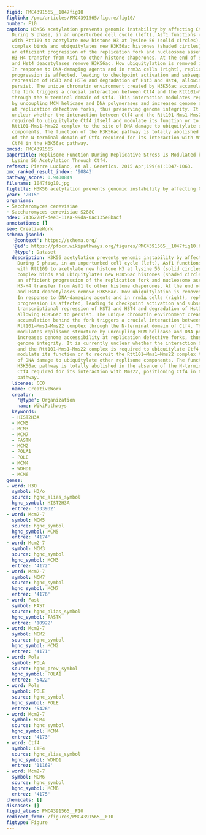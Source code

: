 ```yaml
---
figid: PMC4391565__1047fig10
figlink: /pmc/articles/PMC4391565/figure/fig10/
number: F10
caption: H3K56 acetylation prevents genomic instability by affecting Ctf4 function.
  During S phase, in an unperturbed cell cycle (left), Asf1 functions cooperatively
  with Rtt109 to acetylate new histone H3 at lysine 56 (solid circles). The Rtt101–Mms1–Mms22
  complex binds and ubiquitylates new H3K56ac histones (shaded circles) and promotes
  an efficient progression of the replication fork and nucleosome assembly by favoring
  H3-H4 transfer from Asf1 to other histone chaperones. At the end of S-phase, Hst3
  and Hst4 deacetylases remove H3K56ac. How ubiquitylation is removed is still unknown.
  In response to DNA-damaging agents and in rrm3∆ cells (right), replication fork
  progression is affected, leading to checkpoint activation and subsequently to transcriptional
  repression of HST3 and HST4 and degradation of Hst3 and Hst4, allowing H3K56ac to
  persist. The unique chromatin environment created by H3K56ac accumulation behind
  the fork triggers a crucial interaction between Ctf4 and the Rtt101–Mms1–Mms22 complex
  through the N-terminal domain of Ctf4. This interaction modulates replisome structure
  by uncoupling MCM helicase and DNA polymerases and increases genome accessibility
  at replication defective forks, thus preserving genome integrity. It is currently
  unclear whether the interaction between Ctf4 and the Rtt101–Mms1–Mms22 complex is
  required to ubiquitylate Ctf4 itself and modulate its function or to recruit the
  Rtt101–Mms1–Mms22 complex to the site of DNA damage to ubiquitylate other replisome
  components. The function of the H3K56ac pathway is totally abolished in the absence
  of the N-terminal domain of Ctf4 required for its interaction with Mms22, positioning
  Ctf4 in the H3K56ac pathway.
pmcid: PMC4391565
papertitle: Replisome Function During Replicative Stress Is Modulated by Histone H3
  Lysine 56 Acetylation Through Ctf4.
reftext: Pierre Luciano, et al. Genetics. 2015 Apr;199(4):1047-1063.
pmc_ranked_result_index: '90843'
pathway_score: 0.9400849
filename: 1047fig10.jpg
figtitle: H3K56 acetylation prevents genomic instability by affecting Ctf4 function
year: '2015'
organisms:
- Saccharomyces cerevisiae
- Saccharomyces cerevisiae S288C
ndex: 7436278f-dee3-11ea-99da-0ac135e8bacf
annotations: []
seo: CreativeWork
schema-jsonld:
  '@context': https://schema.org/
  '@id': https://pfocr.wikipathways.org/figures/PMC4391565__1047fig10.html
  '@type': Dataset
  description: H3K56 acetylation prevents genomic instability by affecting Ctf4 function.
    During S phase, in an unperturbed cell cycle (left), Asf1 functions cooperatively
    with Rtt109 to acetylate new histone H3 at lysine 56 (solid circles). The Rtt101–Mms1–Mms22
    complex binds and ubiquitylates new H3K56ac histones (shaded circles) and promotes
    an efficient progression of the replication fork and nucleosome assembly by favoring
    H3-H4 transfer from Asf1 to other histone chaperones. At the end of S-phase, Hst3
    and Hst4 deacetylases remove H3K56ac. How ubiquitylation is removed is still unknown.
    In response to DNA-damaging agents and in rrm3∆ cells (right), replication fork
    progression is affected, leading to checkpoint activation and subsequently to
    transcriptional repression of HST3 and HST4 and degradation of Hst3 and Hst4,
    allowing H3K56ac to persist. The unique chromatin environment created by H3K56ac
    accumulation behind the fork triggers a crucial interaction between Ctf4 and the
    Rtt101–Mms1–Mms22 complex through the N-terminal domain of Ctf4. This interaction
    modulates replisome structure by uncoupling MCM helicase and DNA polymerases and
    increases genome accessibility at replication defective forks, thus preserving
    genome integrity. It is currently unclear whether the interaction between Ctf4
    and the Rtt101–Mms1–Mms22 complex is required to ubiquitylate Ctf4 itself and
    modulate its function or to recruit the Rtt101–Mms1–Mms22 complex to the site
    of DNA damage to ubiquitylate other replisome components. The function of the
    H3K56ac pathway is totally abolished in the absence of the N-terminal domain of
    Ctf4 required for its interaction with Mms22, positioning Ctf4 in the H3K56ac
    pathway.
  license: CC0
  name: CreativeWork
  creator:
    '@type': Organization
    name: WikiPathways
  keywords:
  - HIST2H3A
  - MCM5
  - MCM3
  - MCM7
  - FASTK
  - MCM2
  - POLA1
  - POLE
  - MCM4
  - WDHD1
  - MCM6
genes:
- word: H3O
  symbol: H3/o
  source: hgnc_alias_symbol
  hgnc_symbol: HIST2H3A
  entrez: '333932'
- word: Mcm2-7
  symbol: MCM5
  source: hgnc_symbol
  hgnc_symbol: MCM5
  entrez: '4174'
- word: Mcm2-7
  symbol: MCM3
  source: hgnc_symbol
  hgnc_symbol: MCM3
  entrez: '4172'
- word: Mcm2-7
  symbol: MCM7
  source: hgnc_symbol
  hgnc_symbol: MCM7
  entrez: '4176'
- word: Fast
  symbol: FAST
  source: hgnc_alias_symbol
  hgnc_symbol: FASTK
  entrez: '10922'
- word: Mcm2-7
  symbol: MCM2
  source: hgnc_symbol
  hgnc_symbol: MCM2
  entrez: '4171'
- word: Pola
  symbol: POLA
  source: hgnc_prev_symbol
  hgnc_symbol: POLA1
  entrez: '5422'
- word: Pole
  symbol: POLE
  source: hgnc_symbol
  hgnc_symbol: POLE
  entrez: '5426'
- word: Mcm2-7
  symbol: MCM4
  source: hgnc_symbol
  hgnc_symbol: MCM4
  entrez: '4173'
- word: čtf4
  symbol: CTF4
  source: hgnc_alias_symbol
  hgnc_symbol: WDHD1
  entrez: '11169'
- word: Mcm2-7
  symbol: MCM6
  source: hgnc_symbol
  hgnc_symbol: MCM6
  entrez: '4175'
chemicals: []
diseases: []
figid_alias: PMC4391565__F10
redirect_from: /figures/PMC4391565__F10
figtype: Figure
---
```


